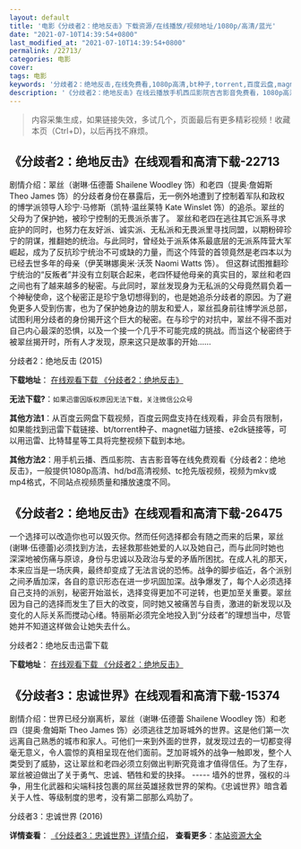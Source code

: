 ```yaml
---
layout: default
title: '电影《分歧者2：绝地反击》下载资源/在线播放/视频地址/1080p/高清/蓝光'
date: "2021-07-10T14:39:54+0800"
last_modified_at: "2021-07-10T14:39:54+0800"
permalink: /22713/
categories: 电影
cover:
tags: 电影
keywords: '分歧者2：绝地反击,在线免费看,1080p高清,bt种子,torrent,百度云盘,magnet,磁力链,迅雷下载资源'
description: '《分歧者2：绝地反击》在线云播放手机西瓜影院吉吉影音免费看，1080p高清bd/hd未删减完整版和tc抢先枪版，mkv/mp4格式，附带bt/torrent种子、magnet/磁力链、百度云盘、网盘资源迅雷下载链接'
---
```


>内容采集生成，如果链接失效，多试几个，页面最后有更多精彩视频！收藏本页（Ctrl+D)，以后再找不麻烦。


## 《分歧者2：绝地反击》在线观看和高清下载-22713

剧情介绍：翠丝（谢琳·伍德蕾 Shailene Woodley 饰）和老四（提奥·詹姆斯 Theo James 饰）的分歧者身份在暴露后，无一例外地遭到了控制着军队和政权的博学派领导人珍宁·马修斯（凯特·温丝莱特 Kate Winslet 饰）的追杀。翠丝的父母为了保护她，被珍宁控制的无畏派杀害了。   翠丝和老四在逃往其它派系寻求庇护的同时，也努力在友好派、诚实派、无私派和无畏派里寻找同盟，以期粉碎珍宁的阴谋，推翻她的统治。与此同时，曾经处于派系体系最底层的无派系阵营大军崛起，成为了反抗珍宁统治不可或缺的力量，而这个阵营的首领竟然是老四本以为已经去世多年的母亲（伊芙琳娜奥米·沃茨 Naomi Watts 饰）。   但这群试图推翻珍宁统治的“反叛者”并没有立刻联合起来，老四怀疑他母亲的真实目的，翠丝和老四之间也有了越来越多的秘密。与此同时，翠丝发现身为无私派的父母竟然肩负着一个神秘使命，这个秘密正是珍宁急切想得到的，也是她追杀分歧者的原因。为了避免更多人受到伤害，也为了保护她身边的朋友和爱人，翠丝孤身前往博学派总部，试图利用分歧者的身份揭开这个巨大的秘密。在与珍宁的对抗中，翠丝不得不面对自己内心最深的恐惧，以及一个接一个几乎不可能完成的挑战。而当这个秘密终于被翠丝揭开时，所有人才发现，原来这只是故事的开始……


分歧者2：绝地反击 (2015)

**下载地址**： [在线观看下载 《分歧者2：绝地反击》](https://www.btbtdy.me/btdy/dy311.html) 


**无法下载?**：`如果迅雷因版权原因无法下载，关注微信公众号 `

**其他方法1**：从百度云网盘下载视频，百度云网盘支持在线观看，非会员有限制，如果能找到迅雷下载链接、bt/torrent种子、magnet磁力链接、e2dk链接等，可以用迅雷、比特彗星等工具将完整视频下载到本地。

**其他方法2**：用手机云播、西瓜影院、吉吉影音等在线免费观看《分歧者2：绝地反击》，一般提供1080p高清、hd/bd高清视频、tc抢先版视频，视频为mkv或mp4格式，不同站点视频质量和播放速度不同。


## 《分歧者2：绝地反击》在线观看和高清下载-26475

一个选择可以改造你也可以毁灭你。然而任何选择都会有随之而来的后果，翠丝(谢琳·伍德蕾)必须找到方法，去拯救那些她爱的人以及她自己，而与此同时她也深深地被伤痛与原谅，身份与忠诚以及政治与爱的矛盾所困扰。在成人礼的那天，本来应当是一场庆典，最终却变成了无法言说的恐怖。战争的脚步临近，各个派别之间矛盾加深，各自的意识形态在进一步巩固加深。战争爆发了，每个人必须选择自己支持的派别，秘密开始滋长，选择变得更加不可逆转，也更加至关重要。翠丝因为自己的选择而发生了巨大的改变，同时她又被痛苦与自责，激进的新发现以及变化的人际关系而搅动心绪。特丽斯必须完全地投入到“分歧者&rdquo;的理想当中，尽管她并不知道这样做会让她失去什么。<!---剧情end--->


分歧者2：绝地反击迅雷下载

**下载地址**： [在线观看下载 《分歧者2：绝地反击》](https://www.993dy.com//vod-detail-id-19493.html) 


## 《分歧者3：忠诚世界》在线观看和高清下载-15374

剧情介绍：世界已经分崩离析，翠丝（谢琳·伍德蕾 Shailene Woodley 饰）和老四（提奥·詹姆斯 Theo James 饰）必须逃往芝加哥城外的世界。这是他们第一次远离自己熟悉的城市和家人。可他们一来到外面的世界，就发现过去的一切都变得毫无意义，令人震惊的真相呈现在他们面前。芝加哥城外的战争一触即发，整个人类受到了威胁，这让翠丝和老四必须立刻做出判断究竟谁才值得信任。为了生存，翠丝被迫做出了关于勇气、忠诚、牺牲和爱的抉择。 ----- 墙外的世界，强权的斗争，用生化武器和尖端科技包裹的屌丝英雄拯救世界的架构。《忠诚世界》暗含着关于人性、等级制度的思考，没有第二部那么鸡肋了。


分歧者3：忠诚世界 (2016)

**详情查看**： [《分歧者3：忠诚世界》详情介绍](/movie/15374/)， **查看更多**：[本站资源大全](/movie/t/all/)

